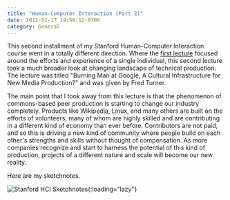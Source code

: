 ```yaml
---
title: "Human-Computer Interaction (Part 2)"
date: 2012-02-17 19:58:12-0700
category: General
---
```


This second installment of my Stanford Human-Computer Interaction course went in a totally different direction. Where the <a href="http://www.bennorris.blog/2012/02/08/humancomputer-interaction-part.html">first lecture</a> focused around the efforts and experience of a single individual, this second lecture took a much broader look at changing landscape of technical production. The lecture was titled "Burning Man at Google, A Cultural Infrastructure for New Media Production?" and was given by Fred Turner.

The main point that I took away from this lecture is that the phenomenon of commons-based peer production is starting to change our industry completely. Products like Wikipedia, Linux, and many others are built on the efforts of volunteers, many of whom are highly skilled and are contributing in a different kind of economy than ever before. Contributors are not paid, and so this is driving a new kind of community where people build on each other's strengths and skills without thought of compensation. As more companies recognize and start to harness the potential of this kind of production, projects of a different nature and scale will become our new reality.

Here are my sketchnotes.

![Stanford HCI Sketchnotes](https://www.bennorris.blog/uploads/2021/db57eec383.png){:loading="lazy"}
